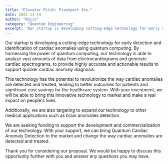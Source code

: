 ```yaml
---
title: "Elevator Pitch: Pivotport Inc."
date: 2022-11-19
author: "Rajiv"
category: "Quantum Engineering"
excerpt: "Our startup is developing cutting-edge technology for early detection of cardiac anomalies using quantum computing."
---
```


Our startup is developing a cutting-edge technology for early detection and identification of cardiac anomalies using quantum computing. By harnessing the power of quantum computing, our technology is able to analyze vast amounts of data from electrocardiograms and generate cardiac spectrograms, to provide highly accurate and actionable results to support quicker cardiac anomaly diagnosis.

This technology has the potential to revolutionize the way cardiac anomalies are detected and treated, leading to better outcomes for patients and significant cost savings for the healthcare system. With your investment, we will be able to bring this innovative technology to market and make a real impact on people's lives.

Additionally, we are also targeting to expand our technology to other medical applications such as brain anomalies detection.

We are seeking funding to support the development and commercialization of our technology. With your support, we can bring Quantum Cardiac Anomaly Detection to the market and change the way cardiac anomalies are detected and treated.

Thank you for considering our proposal. We would be happy to discuss this opportunity further with you and answer any questions you may have.